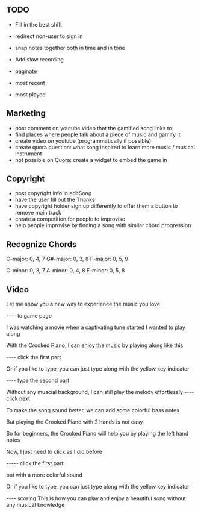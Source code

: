 
## TODO

* Fill in the best shift

* redirect non-user to sign in

* snap notes together both in time and in tone
* Add slow recording

* paginate
* most recent
* most played

## Marketing

* post comment on youtube video that the gamified song links to
* find places where people talk about a piece of music and gamify it
* create video on youtube (programmatically if possible)
* create quora question: what song inspired to learn more music / musical instrument
* not possible on Quora: create a widget to embed the game in

## Copyright

* post copyright info in editSong
* have the user fill out the Thanks
* have copyright holder sign up differently to offer them a button to remove main track
* create a competition for people to improvise
* help people improvise by finding a song with similar chord progression

## Recognize Chords

C-major: 0, 4, 7
G#-major: 0, 3, 8
F-major: 0, 5, 9

C-minor: 0, 3, 7
A-minor: 0, 4, 8
F-minor: 0, 5, 8





## Video
Let me show you a new way to experience
  the music you love

---- to game page

I was watching a movie when
  a captivating tune started
  I wanted to play along
  
With the Crooked Piano,
  I can enjoy the music by 
  playing along like this

---- click the first part
  
Or if you like to type,
  you can just type along
  with the yellow key indicator

---- type the second part

Without any muscial background,
  I can still play the melody effortlessly
---- click next
  
To make the song sound better,
  we can add some colorful bass notes
  
But playing the Crooked Piano
  with 2 hands is not easy
  
So for beginners,
  the Crooked Piano will help you
  by playing the left hand notes

Now, I just need to click as
  I did before
  
----- click the first part
 
but with a more colorful sound

Or if you like to type,
  you can just type along
  with the yellow key indicator
  
---- scoring
This is how you can play and enjoy
  a beautiful song without
  any musical knowledge
  
  

